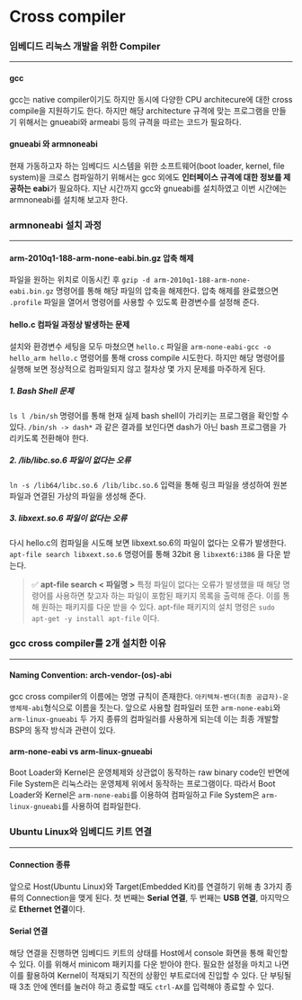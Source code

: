 # Cross compiler


### 임베디드 리눅스 개발을 위한 Compiler

---

#### gcc

gcc는 native compiler이기도 하지만 동시에 다양한 CPU architecure에 대한 cross compile을 지원하기도 한다. 하지만 해당 architecture 규격에 맞는 프로그램을 만들기 위해서는 gnueabi와 armeabi 등의 규격을 따르는 코드가 필요하다.


#### gnueabi 와 armnoneabi

현재 가동하고자 하는 임베디드 시스템을 위한 소프트웨어(boot loader, kernel, file system)을 크로스 컴파일하기 위해서는 gcc 외에도 **인터페이스 규격에 대한 정보를 제공하는 eabi**가 필요하다. 지난 시간까지 gcc와 gnueabi를 설치하였고 이번 시간에는 armnoneabi를 설치해 보고자 한다.


### armnoneabi 설치 과정

---

#### arm-2010q1-188-arm-none-eabi.bin.gz 압축 해제

파일을 원하는 위치로 이동시킨 후 `gzip -d arm-2010q1-188-arm-none-eabi.bin.gz` 명령어를 통해 해당 파일의 압축을 해제한다. 압축 해제를 완료했으면 `.profile` 파일을 열어서 명령어를 사용할 수 있도록 환경변수를 설정해 준다.

#### hello.c 컴파일 과정상 발생하는 문제
설치와 환경변수 세팅을 모두 마쳤으면 `hello.c` 파일을 `arm-none-eabi-gcc -o hello_arm hello.c` 명령어를 통해 cross compile 시도한다. 하지만 해당 명령어를 실행해 보면 정상적으로 컴파일되지 않고 절차상 몇 가지 문제를 마주하게 된다.

##### 1. Bash Shell 문제

`ls l /bin/sh` 명령어를 통해 현재 실제 bash shell이 가리키는 프로그램을 확인할 수 있다. `/bin/sh -> dash*` 과 같은 결과를 보인다면 dash가 아닌 bash 프로그램을 가리키도록 전환해야 한다.

##### 2. /lib/libc.so.6 파일이 없다는 오류

`ln -s /lib64/libc.so.6 /lib/libc.so.6` 입력을 통해 링크 파일을 생성하여 원본 파일과 연결된 가상의 파일을 생성해 준다.

##### 3. libxext.so.6 파일이 없다는 오류

다시 hello.c의 컴파일을 시도해 보면 libxext.so.6의 파일이 없다는 오류가 발생한다. `apt-file search libxext.so.6` 명령어를 통해 32bit 용 `libxext6:i386` 을 다운 받는다. 

> ✅ **apt-file search < 파일명 >**
특정 파일이 없다는 오류가 발생했을 때 해당 명령어를 사용하면 찾고자 하는 파일이 포함된 패키지 목록을 출력해 준다. 이를 통해 원하는 패키지를 다운 받을 수 있다. apt-file 패키지의 설치 명령은 `sudo apt-get -y install apt-file` 이다.


### gcc cross compiler를 2개 설치한 이유

---

#### Naming Convention: arch-vendor-(os)-abi

gcc cross compiler의 이름에는 명명 규칙이 존재한다. `아키텍쳐-벤더(최종 공급자)-운영체제-abi`형식으로 이름을 짓는다. 앞으로 사용할 컴파일러 또한 `arm-none-eabi`와 `arm-linux-gnueabi` 두 가지 종류의 컴파일러를 사용하게 되는데 이는 최종 개발할 BSP의 동작 방식과 관련이 있다.

#### arm-none-eabi vs arm-linux-gnueabi

Boot Loader와 Kernel은 운영체제와 상관없이 동작하는 raw binary code인 반면에 File System은 리눅스라는 운영체제 위에서 동작하는 프로그램이다. 따라서 Boot Loader와 Kernel은 `arm-none-eabi`를 이용하여 컴파일하고 File System은 `arm-linux-gnueabi`를 사용하여 컴파일한다.


### Ubuntu Linux와 임베디드 키트 연결

---

#### Connection 종류

앞으로 Host(Ubuntu Linux)와 Target(Embedded Kit)를 연결하기 위해 총 3가지 종류의 Connection을 맺게 된다. 첫 번째는 **Serial 연결**, 두 번째는 **USB 연결**, 마지막으로 **Ethernet 연결**이다.


#### Serial 연결

해당 연결을 진행하면 임베디드 키트의 상태를 Host에서 console 화면을 통해 확인할 수 있다. 이를 위해서 minicom 패키지를 다운 받아야 한다. 필요한 설정을 마치고 나면 이를 활용하여 Kernel이 적재되기 직전의 상황인 부트로더에 진입할 수 있다. 단 부팅될 때 3초 안에 엔터를 눌러야 하고 종료할 때도 `ctrl-AX`를 입력해야 종료할 수 있다.
